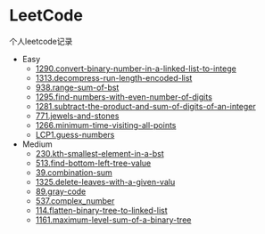 # LeetCode
个人leetcode记录
* Easy
  * [1290.convert-binary-number-in-a-linked-list-to-intege](https://github.com/ZqtCtios/LeetCode/blob/master/code/Python/LCP1.guess-numbers.py)
  * [1313.decompress-run-length-encoded-list](https://github.com/ZqtCtios/LeetCode/blob/master/code/Python/LCP1.guess-numbers.py)
  * [938.range-sum-of-bst](https://github.com/ZqtCtios/LeetCode/blob/master/code/Python/LCP1.guess-numbers.py)
  * [1295.find-numbers-with-even-number-of-digits](https://github.com/ZqtCtios/LeetCode/blob/master/code/Python/LCP1.guess-numbers.py)
  * [1281.subtract-the-product-and-sum-of-digits-of-an-integer](https://github.com/ZqtCtios/LeetCode/blob/master/code/Python/LCP1.guess-numbers.py)
  * [771.jewels-and-stones](https://github.com/ZqtCtios/LeetCode/blob/master/code/Python/LCP1.guess-numbers.py)
  * [1266.minimum-time-visiting-all-points](https://github.com/ZqtCtios/LeetCode/blob/master/code/Python/LCP1.guess-numbers.py)
  * [LCP1.guess-numbers](https://github.com/ZqtCtios/LeetCode/blob/master/code/Python/LCP1.guess-numbers.py)
* Medium
  * [230.kth-smallest-element-in-a-bst](https://github.com/ZqtCtios/LeetCode/blob/master/code/Python/230.kth-smallest-element-in-a-bst.py)
  * [513.find-bottom-left-tree-value](https://github.com/ZqtCtios/LeetCode/blob/master/code/Python/513.find-bottom-left-tree-value.py)
  * [39.combination-sum](https://github.com/ZqtCtios/LeetCode/blob/master/code/Python/39.combination-sum.py)
  * [1325.delete-leaves-with-a-given-valu](https://github.com/ZqtCtios/LeetCode/blob/master/code/Python/1325.delete-leaves-with-a-given-valu.py)
  * [89.gray-code](https://github.com/ZqtCtios/LeetCode/blob/master/%E9%A2%98%E8%A7%A3/89.gray-code.md)
  * [537.complex_number](https://github.com/ZqtCtios/LeetCode/blob/master/code/Python/537.complex_number.py)
  * [114.flatten-binary-tree-to-linked-list](https://github.com/ZqtCtios/LeetCode/blob/master/code/Python/114.flatten-binary-tree-to-linked-list.py)
  * [1161.maximum-level-sum-of-a-binary-tree](https://github.com/ZqtCtios/LeetCode/blob/master/code/Python/1161.maximum-level-sum-of-a-binary-tree.py)